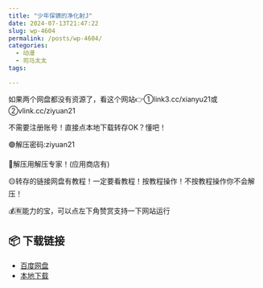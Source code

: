```yaml
---
title: "少年保镳的净化射J"
date: 2024-07-13T21:47:22
slug: wp-4604
permalink: /posts/wp-4604/
categories:
  - 动漫
  - 司马太太
tags:

---
```


如果两个网盘都没有资源了，看这个网站👉①link3.cc/xianyu21或②vlink.cc/ziyuan21

不需要注册账号！直接点本地下载转存OK？懂吧！

🟢解压密码:ziyuan21

🔵解压用解压专家！(应用商店有)

🟡转存的链接网盘有教程！一定要看教程！按教程操作！不按教程操作你不会解压！

💰🈶能力的宝，可以点左下角赞赏支持一下网站运行

## 📦 下载链接
- [百度网盘](https://blziyuan21.com/pay-download/4604?key=ba6e14d9bc&down_id=0)
- [本地下载](https://blziyuan21.com/pay-download/4604?key=ba6e14d9bc&down_id=1)

